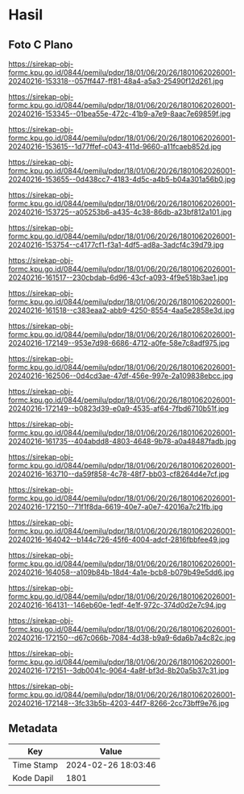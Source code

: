 # Hasil

## Foto C Plano

https://sirekap-obj-formc.kpu.go.id/0844/pemilu/pdpr/18/01/06/20/26/1801062026001-20240216-153318--057ff447-ff81-48a4-a5a3-25490f12d261.jpg

https://sirekap-obj-formc.kpu.go.id/0844/pemilu/pdpr/18/01/06/20/26/1801062026001-20240216-153345--01bea55e-472c-41b9-a7e9-8aac7e69859f.jpg

https://sirekap-obj-formc.kpu.go.id/0844/pemilu/pdpr/18/01/06/20/26/1801062026001-20240216-153615--1d77ffef-c043-411d-9660-a11fcaeb852d.jpg

https://sirekap-obj-formc.kpu.go.id/0844/pemilu/pdpr/18/01/06/20/26/1801062026001-20240216-153655--0d438cc7-4183-4d5c-a4b5-b04a301a56b0.jpg

https://sirekap-obj-formc.kpu.go.id/0844/pemilu/pdpr/18/01/06/20/26/1801062026001-20240216-153725--a05253b6-a435-4c38-86db-a23bf812a101.jpg

https://sirekap-obj-formc.kpu.go.id/0844/pemilu/pdpr/18/01/06/20/26/1801062026001-20240216-153754--c4177cf1-f3a1-4df5-ad8a-3adcf4c39d79.jpg

https://sirekap-obj-formc.kpu.go.id/0844/pemilu/pdpr/18/01/06/20/26/1801062026001-20240216-161517--230cbdab-6d96-43cf-a093-4f9e518b3ae1.jpg

https://sirekap-obj-formc.kpu.go.id/0844/pemilu/pdpr/18/01/06/20/26/1801062026001-20240216-161518--c383eaa2-abb9-4250-8554-4aa5e2858e3d.jpg

https://sirekap-obj-formc.kpu.go.id/0844/pemilu/pdpr/18/01/06/20/26/1801062026001-20240216-172149--953e7d98-6686-4712-a0fe-58e7c8adf975.jpg

https://sirekap-obj-formc.kpu.go.id/0844/pemilu/pdpr/18/01/06/20/26/1801062026001-20240216-162506--0d4cd3ae-47df-456e-997e-2a109838ebcc.jpg

https://sirekap-obj-formc.kpu.go.id/0844/pemilu/pdpr/18/01/06/20/26/1801062026001-20240216-172149--b0823d39-e0a9-4535-af64-7fbd6710b51f.jpg

https://sirekap-obj-formc.kpu.go.id/0844/pemilu/pdpr/18/01/06/20/26/1801062026001-20240216-161735--404abdd8-4803-4648-9b78-a0a48487fadb.jpg

https://sirekap-obj-formc.kpu.go.id/0844/pemilu/pdpr/18/01/06/20/26/1801062026001-20240216-163710--da59f858-4c78-48f7-bb03-cf8264d4e7cf.jpg

https://sirekap-obj-formc.kpu.go.id/0844/pemilu/pdpr/18/01/06/20/26/1801062026001-20240216-172150--71f1f8da-6619-40e7-a0e7-42016a7c21fb.jpg

https://sirekap-obj-formc.kpu.go.id/0844/pemilu/pdpr/18/01/06/20/26/1801062026001-20240216-164042--b144c726-45f6-4004-adcf-2816fbbfee49.jpg

https://sirekap-obj-formc.kpu.go.id/0844/pemilu/pdpr/18/01/06/20/26/1801062026001-20240216-164058--a109b84b-18d4-4a1e-bcb8-b079b49e5dd6.jpg

https://sirekap-obj-formc.kpu.go.id/0844/pemilu/pdpr/18/01/06/20/26/1801062026001-20240216-164131--146eb60e-1edf-4e1f-972c-374d0d2e7c94.jpg

https://sirekap-obj-formc.kpu.go.id/0844/pemilu/pdpr/18/01/06/20/26/1801062026001-20240216-172150--d67c066b-7084-4d38-b9a9-6da6b7a4c82c.jpg

https://sirekap-obj-formc.kpu.go.id/0844/pemilu/pdpr/18/01/06/20/26/1801062026001-20240216-172151--3db0041c-9064-4a8f-bf3d-8b20a5b37c31.jpg

https://sirekap-obj-formc.kpu.go.id/0844/pemilu/pdpr/18/01/06/20/26/1801062026001-20240216-172148--3fc33b5b-4203-44f7-8266-2cc73bff9e76.jpg


## Metadata

| Key        | Value               |
| ---------- | ------------------- |
| Time Stamp | 2024-02-26 18:03:46 |
| Kode Dapil | 1801                |



